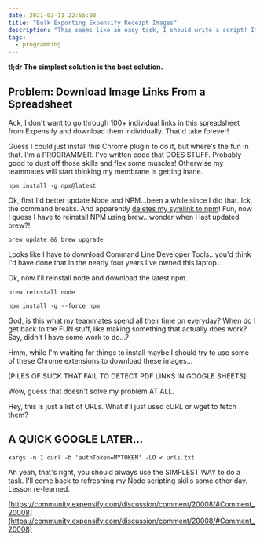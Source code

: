 ```yaml
---
date: 2021-03-11 22:55:00
title: "Bulk Exporting Expensify Receipt Images"
description: "This seems like an easy task, I should write a script! It hasn't been *that* long since I coded. Right?"
tags:
  - programming
---
```


**tl;dr The simplest solution is the best solution.**


## Problem: Download Image Links From a Spreadsheet

Ack, I don't want to go through 100+ individual links in this spreadsheet from Expensify and download them individually. That'd take forever!

Guess I could just install this Chrome plugin to do it, but where's the fun in that. I'm a PROGRAMMER. I've written code that DOES STUFF. Probably good to dust off those skills and flex some muscles! Otherwise my teammates will start thinking my membrane is getting inane.

`npm install -g npm@latest`

Ok, first I'd better update Node and NPM...been a while since I did that. Ick, the command breaks. And apparently [deletes my symlink to npm](https://github.com/npm/cli/issues/611)! Fun, now I guess I have to reinstall NPM using brew...wonder when I last updated brew?!

`brew update && brew upgrade`

Looks like I have to download Command Line Developer Tools...you'd think I'd have done that in the nearly four years I've owned this laptop...

Ok, now I'll reinstall node and download the latest npm.

`brew reinstall node`

`npm install -g --force npm`

God, is this what my teammates spend all their time on everyday? When do I get back to the FUN stuff, like making something that actually does work? Say, didn't I have some work to do...?

Hmm, while I'm waiting for things to install maybe I should try to use some of these Chrome extensions to download these images...

[PILES OF SUCK THAT FAIL TO DETECT PDF LINKS IN GOOGLE SHEETS]

Wow, guess that doesn't solve my problem AT ALL.

Hey, this is just a list of URLs. What if I just used cURL or wget to fetch them?

## A QUICK GOOGLE LATER...

`xargs -n 1 curl -b 'authToken=MYTOKEN' -LO < urls.txt`

Ah yeah, that's right, you should always use the SIMPLEST WAY to do a task. I'll come back to refreshing my Node scripting skills some other day. Lesson re-learned.

[https://community.expensify.com/discussion/comment/20008/#Comment_20008](https://community.expensify.com/discussion/comment/20008/#Comment_20008)
